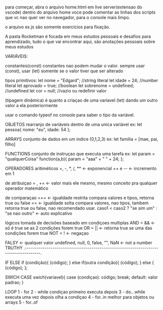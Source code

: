 para começar, abra o arquivo home.html em live server(extensao do vscode)
dentro do arquivo home voce pode comentar as linhas dos scripts que vc nao quer ver no navegador, para o console mais limpo.

o arquivo ex.js são somente exercícios para fixação.

A pasta Rocketman é focada em meus estudos pessoais e desafios para aprendizado, tudo o que vai encontrar aqui, são anotações pessoais sobre meus estudos

VARIÁVEIS:

constantes(const) constantes nao podem mudar o valor.
sempre usar (const), usar (let) somente se o valor tiver que ser alterado

tipos primitivos:
let nome = "Edgard"; //string literal
let idade = 24; //number literal
let aprovado = true; //boolean
let sobrenome = undefined; //undefined
let cor = null; //vazio ou redefinir valor

(tipagem dinâmica) é quanto a criaçao de uma variavel (let) dando um outro valor a ela posteriormente

usar o comando typeof no console para saber o tipo da variável.

OBJETOS
rearranjo de variáveis dentro de uma unica variável ex: 
let pessoa{
    nome: "eu",
    idade: 54
};

ARRAYS
conjunto de dados em um índice (0,1,2,3)
ex: 
let familia = [mae, pai, filho]

FUNCTIONS
conjunto de instruçao que executa uma tarefa
ex:
let param = "qualquerCoisa"
function(a,b){
    param = "aaa" + " " + 24;
};

OPERADORES
aritiméticos
+, -, *, /, ** <- exponencial
++ e -- <- incremento em 1

de atribuiçao
= , += <- valor mais ele mesmo, mesmo conceito pra qualquer operador matemático

de comparaçao
=== <- igualdade restrita compara valores e tipos, retorna true ou false
== <- igualdade solta compara valores, nao tipos, tambem retorna true ou false, nao recomendado usar.
caso1 < caso2 ? "se sim um" : "se nao outro" <- auto explicativo

lógicos
tomada de decisões baseado em condiçoes multiplas
AND = && <- só é true se as 2 condições forem true
OR = || <- retorna true se uma das condições forem true
NOT = ! <- negaçao

FALSY <- qualquer valor undefined, null, 0, false, "", NaN <- not a number
TRUTHY
.--------------------------------------------------------------------------------------.

IF ELSE
if (condição){
    (código);
} else if(outra condição){
    (código);
} else {
    (código);
};

SWICH CASE
swich(variavel){
    case (condiçao):
    código;
    break;
    default: valor padrao;
}

LOOP
1 - for
2 - while
condiçao primeiro executa depois
3 - do...while
executa uma vez depois olha a condiçao
4 - for..in
melhor para objetos ou arrays
5 - for..of